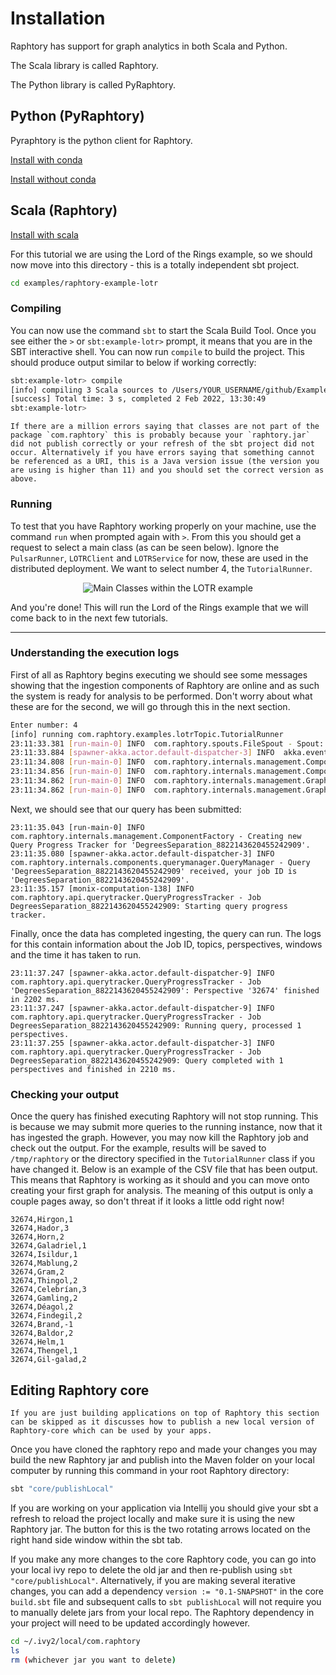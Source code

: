 # Installation

Raphtory has support for graph analytics in both Scala and Python.

The Scala library is called Raphtory. 

The Python library is called PyRaphtory. 

## Python (PyRaphtory)

Pyraphtory is the python client for Raphtory.

[Install with conda](python/install_conda.md)

[Install without conda](python/install_no_conda.md)

## Scala (Raphtory)

[Install with scala](scala/install.md)

For this tutorial we are using the Lord of the Rings example, so we should now move into this directory - this is a totally independent sbt project. 

```bash
cd examples/raphtory-example-lotr
```

### Compiling
 You can now use the command `sbt` to start the Scala Build Tool. Once you see either the `>` or `sbt:example-lotr>` prompt, it means that you are in the SBT interactive shell. You can now run `compile` to build the project. This should produce output similar to below if working correctly:

```bash
sbt:example-lotr> compile
[info] compiling 3 Scala sources to /Users/YOUR_USERNAME/github/Examples/raphtory-example-lotr/target/scala-2.13/classes ...
[success] Total time: 3 s, completed 2 Feb 2022, 13:30:49
sbt:example-lotr>
```

```{note} 
If there are a million errors saying that classes are not part of the package `com.raphtory` this is probably because your `raphtory.jar` did not publish correctly or your refresh of the sbt project did not occur. Alternatively if you have errors saying that something cannot be referenced as a URI, this is a Java version issue (the version you are using is higher than 11) and you should set the correct version as above.
```

### Running
To test that you have Raphtory working properly on your machine, use the command `run` when prompted again with `>`. From this you should get a request to select a main class (as can be seen below). Ignore the `PulsarRunner`,  `LOTRClient` and `LOTRService` for now, these are used in the distributed deployment. We want to select number 4, the `TutorialRunner`.

<p align="center">
	<img src="../_static/install/sbtrunselect.png" alt="Main Classes within the LOTR example"/>
</p>

And you're done!  This will run the Lord of the Rings example that we will come back to in the next few tutorials. 

----

### Understanding the execution logs

First of all as Raphtory begins executing we should see some messages showing that the ingestion components of Raphtory are online and as such the system is ready for analysis to be performed. Don't worry about what these are for the second, we will go through this in the next section.

```bash
Enter number: 4
[info] running com.raphtory.examples.lotrTopic.TutorialRunner
23:11:33.381 [run-main-0] INFO  com.raphtory.spouts.FileSpout - Spout: Processing file 'lotr.csv' ...
23:11:33.884 [spawner-akka.actor.default-dispatcher-3] INFO  akka.event.slf4j.Slf4jLogger - Slf4jLogger started
23:11:34.808 [run-main-0] INFO  com.raphtory.internals.management.ComponentFactory - Creating '1' Partition Managers for raphtory_181811870.
23:11:34.856 [run-main-0] INFO  com.raphtory.internals.management.ComponentFactory - Creating new Query Manager.
23:11:34.862 [run-main-0] INFO  com.raphtory.internals.management.GraphDeployment - Created Graph object with deployment ID 'raphtory_181811870'.
23:11:34.862 [run-main-0] INFO  com.raphtory.internals.management.GraphDeployment - Created Graph Spout topic with name 'raphtory_data_raw_181811870'.
```

Next, we should see that our query has been submitted:
``` 
23:11:35.043 [run-main-0] INFO  com.raphtory.internals.management.ComponentFactory - Creating new Query Progress Tracker for 'DegreesSeparation_8822143620455242909'.
23:11:35.080 [spawner-akka.actor.default-dispatcher-3] INFO  com.raphtory.internals.components.querymanager.QueryManager - Query 'DegreesSeparation_8822143620455242909' received, your job ID is 'DegreesSeparation_8822143620455242909'.
23:11:35.157 [monix-computation-138] INFO  com.raphtory.api.querytracker.QueryProgressTracker - Job DegreesSeparation_8822143620455242909: Starting query progress tracker.
```

Finally, once the data has completed ingesting, the query can run. The logs for this contain information about the Job ID, topics, perspectives, windows and the time it has taken to run.
```
23:11:37.247 [spawner-akka.actor.default-dispatcher-9] INFO  com.raphtory.api.querytracker.QueryProgressTracker - Job 'DegreesSeparation_8822143620455242909': Perspective '32674' finished in 2202 ms.
23:11:37.247 [spawner-akka.actor.default-dispatcher-9] INFO  com.raphtory.api.querytracker.QueryProgressTracker - Job DegreesSeparation_8822143620455242909: Running query, processed 1 perspectives.
23:11:37.255 [spawner-akka.actor.default-dispatcher-3] INFO  com.raphtory.api.querytracker.QueryProgressTracker - Job DegreesSeparation_8822143620455242909: Query completed with 1 perspectives and finished in 2210 ms.
````


### Checking your output
Once the query has finished executing Raphtory will not stop running. This is because we may submit more queries to the running instance, now that it has ingested the graph. However, you may now kill the Raphtory job and check out the output. For the example, results will be saved to `/tmp/raphtory` or the directory specified in the `TutorialRunner` class if you have changed it. Below is an example of the CSV file that has been output. This means that Raphtory is working as it should and you can move onto creating your first graph for analysis. The meaning of this output is only a couple pages away, so don't threat if it looks a little odd right now!


````
32674,Hirgon,1
32674,Hador,3
32674,Horn,2
32674,Galadriel,1
32674,Isildur,1
32674,Mablung,2
32674,Gram,2
32674,Thingol,2
32674,Celebrían,3
32674,Gamling,2
32674,Déagol,2
32674,Findegil,2
32674,Brand,-1
32674,Baldor,2
32674,Helm,1
32674,Thengel,1
32674,Gil-galad,2
````

## Editing Raphtory core

```{note}
If you are just building applications on top of Raphtory this section can be skipped as it discusses how to publish a new local version of Raphtory-core which can be used by your apps. 
```

Once you have cloned the raphtory repo and made your changes you may build the new Raphtory jar and publish into the Maven folder on your local computer by running this command in your root Raphtory directory:

```bash
sbt "core/publishLocal"
```

If you are working on your application via Intellij you should give your sbt a refresh to reload the project locally and make sure it is using the new Raphtory jar. The button for this is the two rotating arrows located on the right hand side window within the sbt tab.  

If you make any more changes to the core Raphtory code, you can go into your local ivy repo to delete the old jar and then re-publish using `sbt "core/publishLocal"`.  Alternatively, if you are making several iterative changes, you can add a dependency `version := "0.1-SNAPSHOT"` in the core `build.sbt` file and subsequent calls to `sbt publishLocal` will not require you to manually delete jars from your local repo. The Raphtory dependency in your project will need to be updated accordingly however.

```bash
cd ~/.ivy2/local/com.raphtory
ls
rm (whichever jar you want to delete)
```